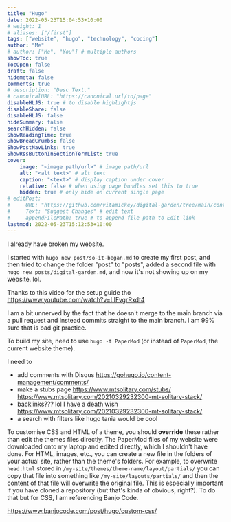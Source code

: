 ```yaml
---
title: "Hugo"
date: 2022-05-23T15:04:53+10:00
# weight: 1
# aliases: ["/first"]
tags: ["website", "hugo", "technology", "coding"]
author: "Me"
# author: ["Me", "You"] # multiple authors
showToc: true
TocOpen: false
draft: false
hidemeta: false
comments: true
# description: "Desc Text."
# canonicalURL: "https://canonical.url/to/page"
disableHLJS: true # to disable highlightjs
disableShare: false
disableHLJS: false
hideSummary: false
searchHidden: false
ShowReadingTime: true
ShowBreadCrumbs: false
ShowPostNavLinks: true
ShowRssButtonInSectionTermList: true
cover:
    image: "<image path/url>" # image path/url
    alt: "<alt text>" # alt text
    caption: "<text>" # display caption under cover
    relative: false # when using page bundles set this to true
    hidden: true # only hide on current single page
# editPost:
#     URL: "https://github.com/vitamickey/digital-garden/tree/main/content"
#     Text: "Suggest Changes" # edit text
#     appendFilePath: true # to append file path to Edit link
lastmod: 2022-05-23T15:12:53+10:00
---
```


I already have broken my website. 

I started with `hugo new post/so-it-began.md` to create my first post, and then tried to change the folder "post" to "posts", added a second file with `hugo new posts/digital-garden.md`, and now it's not showing up on my website. lol.

Thanks to this video for the setup guide tho
https://www.youtube.com/watch?v=LIFvgrRxdt4

I am a bit unnerved by the fact that he doesn't merge to the main branch via a pull request and instead commits straight to the main branch. I am 99% sure that is bad git practice. 

To build my site, need to use `hugo -t PaperMod` (or instead of `PaperMod`, the current website theme).

I need to
- add comments with Disqus https://gohugo.io/content-management/comments/
- make a stubs page https://www.mtsolitary.com/stubs/ https://www.mtsolitary.com/20210329232300-mt-solitary-stack/
- backlinks??? lol I have a death wish https://www.mtsolitary.com/20210329232300-mt-solitary-stack/
- a search with filters like hugo tania would be cool


To customise CSS and HTML of a theme, you should **override** these rather than edit the themes files directly. The PaperMod files of my website were downloaded onto my laptop and edited directly, which I shouldn't have done. For HTML, images, etc., you can create a new file in the folders of your actual site, rather than the theme's folders. For example, to overwrite `head.html` stored in `/my-site/themes/theme-name/layout/partials/` you can copy that file into something like `/my-site/layouts/partials/` and then the content of that file will overwrite the original file. This is especially important if you have cloned a repository (but that's kinda of obvious, right?). To do that but for CSS, I am referencing Banjo Code. 

https://www.banjocode.com/post/hugo/custom-css/